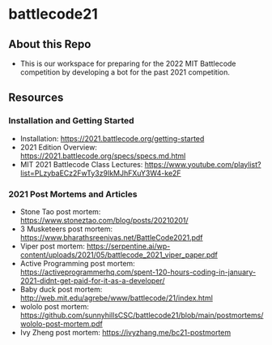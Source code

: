 # battlecode21
## About this Repo
* This is our workspace for preparing for the 2022 MIT Battlecode competition by developing a bot for the past 2021 competition. 
## Resources
### Installation and Getting Started
* Installation: https://2021.battlecode.org/getting-started
* 2021 Edition Overview: https://2021.battlecode.org/specs/specs.md.html 
* MIT 2021 Battlecode Class Lectures: https://www.youtube.com/playlist?list=PLzybaECz2FwTy3z9IkMJhFXuY3W4-ke2F
### 2021 Post Mortems and Articles
* Stone Tao post mortem: https://www.stoneztao.com/blog/posts/20210201/
* 3 Musketeers post mortem: https://www.bharathsreenivas.net/BattleCode2021.pdf
* Viper post mortem: https://serpentine.ai/wp-content/uploads/2021/05/battlecode_2021_viper_paper.pdf
* Active Programming post mortem: https://activeprogrammerhq.com/spent-120-hours-coding-in-january-2021-didnt-get-paid-for-it-as-a-developer/
* Baby duck post mortem: http://web.mit.edu/agrebe/www/battlecode/21/index.html
* wololo post mortem: https://github.com/sunnyhillsCSC/battlecode21/blob/main/postmortems/wololo-post-mortem.pdf
* Ivy Zheng post mortem: https://ivyzhang.me/bc21-postmortem

